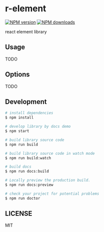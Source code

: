 # r-element

[![NPM version](https://img.shields.io/npm/v/r-element.svg?style=flat)](https://npmjs.org/package/r-element)
[![NPM downloads](http://img.shields.io/npm/dm/r-element.svg?style=flat)](https://npmjs.org/package/r-element)

react element library

## Usage

TODO

## Options

TODO

## Development

```bash
# install dependencies
$ npm install

# develop library by docs demo
$ npm start

# build library source code
$ npm run build

# build library source code in watch mode
$ npm run build:watch

# build docs
$ npm run docs:build

# Locally preview the production build.
$ npm run docs:preview

# check your project for potential problems
$ npm run doctor
```

## LICENSE

MIT
